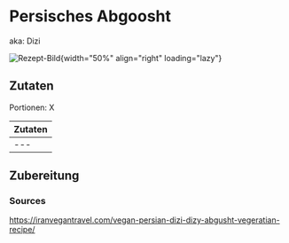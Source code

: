 # Persisches Abgoosht
aka: Dizi

![Rezept-Bild](https://image.flaticon.com/icons/png/512/1094/1094675.png){width="50%" align="right" loading="lazy"}

## Zutaten
Portionen: X

|	Zutaten																|
|    -------------------------------------------   |
|	---																		|


## Zubereitung



### Sources
https://iranvegantravel.com/vegan-persian-dizi-dizy-abgusht-vegeratian-recipe/